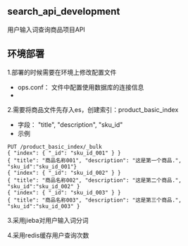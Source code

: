 ## search_api_development
用户输入词查询商品项目API

## 环境部署
1.部署的时候需要在环境上修改配置文件
- ops.conf： 文件中配置使用数据库的连接信息 
- 
2.需要将商品文件先存入es，创建索引：product_basic_index
- 字段： "title", "description", "sku_id"
- 示例
```buildoutcfg
PUT /product_basic_index/_bulk
{ "index": { "_id": "sku_id_001" } }
{ "title": "商品名称001", "description": "这是第一个商品.", "sku_id":"sku_id_001"}
{ "index": { "_id": "sku_id_002" } }
{ "title": "商品名称002", "description": "这是第二个商品.", "sku_id":"sku_id_002" }
{ "index": { "_id": "sku_id_003" } }
{ "title": "商品名称003", "description": "这是第三个商品.", "sku_id":"sku_id_003" }
```
3.采用jieba对用户输入词分词

4.采用redis缓存用户查询次数

